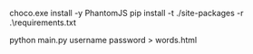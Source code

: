 choco.exe install -y PhantomJS
pip install  -t ./site-packages -r .\requirements.txt

python main.py username password > words.html